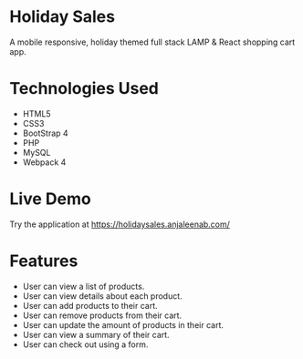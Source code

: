 # Holiday Sales

A mobile responsive, holiday themed full stack LAMP & React shopping cart app.

# Technologies Used
* HTML5
* CSS3
* BootStrap 4
* PHP
* MySQL
* Webpack 4

# Live Demo
Try the application at https://holidaysales.anjaleenab.com/

# Features

- User can view a list of products.
- User can view details about each product.
- User can add products to their cart.
- User can remove products from their cart.
- User can update the amount of products in their cart.
- User can view a summary of their cart. 
- User can check out using a form.


